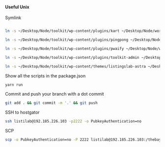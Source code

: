 #### Useful Unix

Symlink 
```bash

ln -s ~/Desktop/Node/toolkit/wp-content/plugins/kart ~/Desktop/Node/wordpress/listingslab.com/wp-content/plugins/

ln -s ~/Desktop/Node/toolkit/wp-content/plugins/pingpong ~/Desktop/Node/wordpress/listingslab.com/wp-content/plugins/

ln -s ~/Desktop/Node/toolkit/wp-content/plugins/pwaify ~/Desktop/Node/wordpress/listingslab.com/wp-content/plugins/

ln -s ~/Desktop/Node/toolkit/wp-content/plugins/toolkit-admin ~/Desktop/Node/wordpress/listingslab.com/wp-content/plugins/

ln -s ~/Desktop/Node/toolkit/wp-content/themes/listingslab-astra ~/Desktop/Node/wordpress/listingslab.com/wp-content/themes/
```

Show all the scripts in the package.json
```bash
yarn run
```

Commit and push your branch with a dot commit
```bash
git add . && git commit -m '.' && git push
```

SSH to hostgator

```bash
ssh listilab@192.185.226.103 -p2222 -o PubkeyAuthentication=no
```

SCP

```bash
scp -o PubkeyAuthentication=no -P 2222 listilab@192.185.226.103:/thebay.site/bollix ~/Desktop/Node/wordpress/listingslab.com.zip 
```